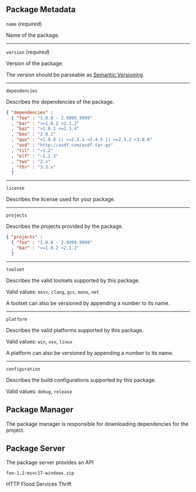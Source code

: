Package Metadata
----------------

`name` (*required*)

Name of the package.

---
`version` (*required*)

Version of the package.

The version should be parseable as [Semantic Versioning](http://semver.org/).

---
`dependencies`

Describes the dependencies of the package.

```json
{ "dependencies" :
  { "foo" : "1.0.0 - 2.9999.9999"
  , "bar" : ">=1.0.2 <2.1.2"
  , "baz" : ">1.0.2 <=2.3.4"
  , "boo" : "2.0.1"
  , "qux" : "<1.0.0 || >=2.3.1 <2.4.5 || >=2.5.2 <3.0.0"
  , "asd" : "http://asdf.com/asdf.tar.gz"
  , "til" : "~1.2"
  , "elf" : "~1.2.3"
  , "two" : "2.x"
  , "thr" : "3.3.x"
  }
```

---
`license`

Describes the license used for your package.

---
`projects`

Describes the projects provided by the package.

```json
{ "projects" :
  { "foo" : "1.0.0 - 2.9999.9999"
  , "bar" : ">=1.0.2 <2.1.2"
  }
```

---
`toolset`

Describes the valid toolsets supported by this package.

Valid values: `msvc`, `clang`, `gcc`, `mono`, `net`

A toolset can also be versioned by appending a number to its name.

---
`platform`

Describes the valid platforms supported by this package.

Valid values: `win`, `osx`, `linux`

A platform can also be versioned by appending a number to its name.

---
`configuration`

Describes the build configurations supported by this package.

Valid values: `debug`, `release`

Package Manager
---------------

The package manager is responsible for downloading dependencies for the
project.

Package Server
--------------

The package server provides an API 

`foo-1.2-msvc17-windows.zip`

HTTP
Flood Services
Thrift


